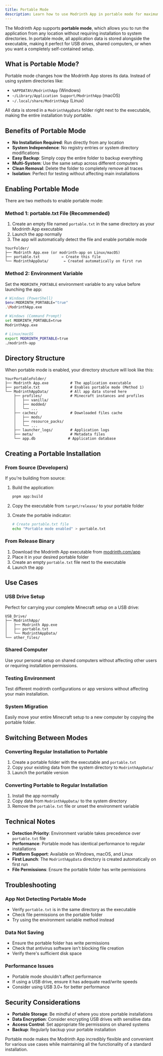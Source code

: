 ```yaml
---
title: Portable Mode
description: Learn how to use Modrinth App in portable mode for maximum flexibility and convenience.
---
```


The Modrinth App supports **portable mode**, which allows you to run the application from any location without requiring installation to system directories. In portable mode, all application data is stored alongside the executable, making it perfect for USB drives, shared computers, or when you want a completely self-contained setup.

## What is Portable Mode?

Portable mode changes how the Modrinth App stores its data. Instead of using system directories like:

- `%APPDATA%\ModrinthApp` (Windows)
- `~/Library/Application Support/ModrinthApp` (macOS)
- `~/.local/share/ModrinthApp` (Linux)

All data is stored in a `ModrinthAppData` folder right next to the executable, making the entire installation truly portable.

## Benefits of Portable Mode

- **No Installation Required**: Run directly from any location
- **System Independence**: No registry entries or system directory modifications
- **Easy Backup**: Simply copy the entire folder to backup everything
- **Multi-System**: Use the same setup across different computers
- **Clean Removal**: Delete the folder to completely remove all traces
- **Isolation**: Perfect for testing without affecting main installations

## Enabling Portable Mode

There are two methods to enable portable mode:

### Method 1: portable.txt File (Recommended)

1. Create an empty file named `portable.txt` in the same directory as your Modrinth App executable
2. Launch the app normally
3. The app will automatically detect the file and enable portable mode

```
YourFolder/
├── Modrinth App.exe (or modrinth-app on Linux/macOS)
├── portable.txt          ← Create this file
└── ModrinthAppData/       ← Created automatically on first run
```

### Method 2: Environment Variable

Set the `MODRINTH_PORTABLE` environment variable to any value before launching the app:

```bash
# Windows (PowerShell)
$env:MODRINTH_PORTABLE="true"
.\ModrinthApp.exe

# Windows (Command Prompt)
set MODRINTH_PORTABLE=true
ModrinthApp.exe

# Linux/macOS
export MODRINTH_PORTABLE=true
./modrinth-app
```

## Directory Structure

When portable mode is enabled, your directory structure will look like this:

```
YourPortableFolder/
├── Modrinth App.exe          # The application executable
├── portable.txt              # Enables portable mode (Method 1)
└── ModrinthAppData/          # All app data stored here
    ├── profiles/             # Minecraft instances and profiles
    │   ├── vanilla/
    │   ├── modded/
    │   └── ...
    ├── caches/               # Downloaded files cache
    │   ├── mods/
    │   ├── resource_packs/
    │   └── ...
    ├── launcher_logs/        # Application logs
    ├── meta/                 # Metadata files
    └── app.db               # Application database
```

## Creating a Portable Installation

### From Source (Developers)

If you're building from source:

1. Build the application:

   ```bash
   pnpm app:build
   ```

2. Copy the executable from `target/release/` to your portable folder

3. Create the portable indicator:
   ```bash
   # Create portable.txt file
   echo "Portable mode enabled" > portable.txt
   ```

### From Release Binary

1. Download the Modrinth App executable from [modrinth.com/app](https://modrinth.com/app)
2. Place it in your desired portable folder
3. Create an empty `portable.txt` file next to the executable
4. Launch the app

## Use Cases

### USB Drive Setup

Perfect for carrying your complete Minecraft setup on a USB drive:

```
USB_Drive/
├── ModrinthApp/
│   ├── Modrinth App.exe
│   ├── portable.txt
│   └── ModrinthAppData/
└── other_files/
```

### Shared Computer

Use your personal setup on shared computers without affecting other users or requiring installation permissions.

### Testing Environment

Test different modrinth configurations or app versions without affecting your main installation.

### System Migration

Easily move your entire Minecraft setup to a new computer by copying the portable folder.

## Switching Between Modes

### Converting Regular Installation to Portable

1. Create a portable folder with the executable and `portable.txt`
2. Copy your existing data from the system directory to `ModrinthAppData/`
3. Launch the portable version

### Converting Portable to Regular Installation

1. Install the app normally
2. Copy data from `ModrinthAppData/` to the system directory
3. Remove the `portable.txt` file or unset the environment variable

## Technical Notes

- **Detection Priority**: Environment variable takes precedence over `portable.txt` file
- **Performance**: Portable mode has identical performance to regular installations
- **Platform Support**: Available on Windows, macOS, and Linux
- **First Launch**: The `ModrinthAppData` directory is created automatically on first run
- **File Permissions**: Ensure the portable folder has write permissions

## Troubleshooting

### App Not Detecting Portable Mode

- Verify `portable.txt` is in the same directory as the executable
- Check file permissions on the portable folder
- Try using the environment variable method instead

### Data Not Saving

- Ensure the portable folder has write permissions
- Check that antivirus software isn't blocking file creation
- Verify there's sufficient disk space

### Performance Issues

- Portable mode shouldn't affect performance
- If using a USB drive, ensure it has adequate read/write speeds
- Consider using USB 3.0+ for better performance

## Security Considerations

- **Portable Storage**: Be mindful of where you store portable installations
- **Data Encryption**: Consider encrypting USB drives with sensitive data
- **Access Control**: Set appropriate file permissions on shared systems
- **Backup**: Regularly backup your portable installation

Portable mode makes the Modrinth App incredibly flexible and convenient for various use cases while maintaining all the functionality of a standard installation.
